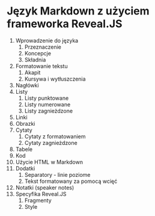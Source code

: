 # Język Markdown z użyciem frameworka Reveal.JS

1. Wprowadzenie do języka
    1. Przeznaczenie
    1. Koncepcje
    1. Składnia
1. Formatowanie tekstu
    1. Akapit
    1. Kursywa i wytłuszczenia 
1. Nagłówki
1. Listy
    1. Listy punktowane
    1. Listy numerowane
    1. Listy zagnieżdzone
1. Linki
1. Obrazki
1. Cytaty
    1. Cytaty z formatowaniem
    1. Cytaty zagnieżdzone
1. Tabele
1. Kod
1. Użycie HTML w Markdown
1. Dodatki
    1. Separatory - linie poziome
    1. Tekst formatowany za pomocą wcięć
1. Notatki (speaker notes)
1. Specyfika Reveal.JS
    1. Fragmenty
    1. Style